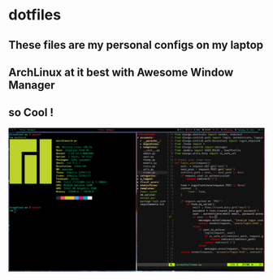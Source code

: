 # dotfiles
## These files are my personal configs on my laptop 
## ArchLinux at it best with Awesome Window Manager
## so Cool !
<img src="desktop.png"  title="umschaudhary">
